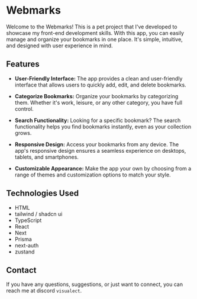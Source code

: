 # Webmarks

Welcome to the Webmarks! This is a pet project that I've developed to showcase my front-end development skills. With this app, you can easily manage and organize your bookmarks in one place. It's simple, intuitive, and designed with user experience in mind.

## Features

- **User-Friendly Interface:** The app provides a clean and user-friendly interface that allows users to quickly add, edit, and delete bookmarks.

- **Categorize Bookmarks:** Organize your bookmarks by categorizing them. Whether it's work, leisure, or any other category, you have full control.

- **Search Functionality:** Looking for a specific bookmark? The search functionality helps you find bookmarks instantly, even as your collection grows.

- **Responsive Design:** Access your bookmarks from any device. The app's responsive design ensures a seamless experience on desktops, tablets, and smartphones.

- **Customizable Appearance:** Make the app your own by choosing from a range of themes and customization options to match your style.

## Technologies Used

- HTML
- tailwind / shadcn ui
- TypeScript
- React
- Next
- Prisma
- next-auth
- zustand

## Contact

If you have any questions, suggestions, or just want to connect, you can reach me at discord ```visualect```.
